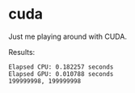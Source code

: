 # cuda
Just me playing around with CUDA.

Results:
```
Elapsed CPU: 0.182257 seconds
Elapsed GPU: 0.010788 seconds
199999998, 199999998
```

